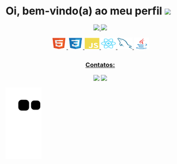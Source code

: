 <h1>Oi, bem-vindo(a) ao meu perfil  <img src="https://media.giphy.com/media/hvRJCLFzcasrR4ia7z/giphy.gif" width="28"></h1>
<div align="center">
  <a href="https://github.com/karine-nascimento">
  <img height="160em" src="https://github-readme-stats.vercel.app/api/?username=karine-nascimento&show_icons=true&theme=midnight-purple&include_all_commits=true&count_private=true"/>
  <img height="160em" src="https://github-readme-stats.vercel.app/api/top-langs/?username=karine-nascimento&layout=compact&langs_count=7&theme=midnight-purple"/>
</div>
<div style="display: inline_block" align="center"><br>
  <img alt="Karine-HTML" height="30" width="40" src="https://raw.githubusercontent.com/devicons/devicon/master/icons/html5/html5-original.svg">
  <img alt="Karine-CSS" height="30" width="40" src="https://raw.githubusercontent.com/devicons/devicon/master/icons/css3/css3-original.svg"> 
  <img alt="Karine-Js" height="30" width="40" src="https://raw.githubusercontent.com/devicons/devicon/master/icons/javascript/javascript-plain.svg">
  <img alt="Karine-React" height="30" width="40" src="https://raw.githubusercontent.com/devicons/devicon/master/icons/react/react-original.svg">
  <img alt="Karine-React" height="30" width="40" src="https://raw.githubusercontent.com/devicons/devicon/master/icons/mysql/mysql-original.svg">
  <img alt="Karine-React" height="30" width="40" src="https://raw.githubusercontent.com/devicons/devicon/master/icons/java/java-original.svg">
</div>

##

<div align="center"> 
  <h3>Contatos:</h3>
  <a href="https://www.linkedin.com/in/karine-nascimentohs/" target="_blank"><img src="https://img.shields.io/badge/-LinkedIn-%230077B5?style=for-the-badge&logo=linkedin&logoColor=white" target="_blank"></a> 
  <a href = "mailto:karinenascimentopro@gmail.com"><img src="https://img.shields.io/badge/Gmail-D14836?style=for-the-badge&logo=gmail&logoColor=white" target="_blank"></a>
</div>

![snake gif](https://github.com/FabiolaCosta/FabiolaCosta/blob/output/github-contribution-grid-snake.svg)

